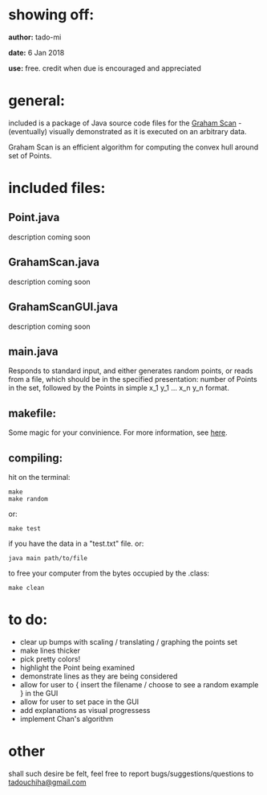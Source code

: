 # showing off:

**author:** tado-mi

**date:**   6 Jan 2018

**use:**    free. credit when due is encouraged and appreciated

# general:

included is a package of Java source code files for the [Graham Scan](http://www.wikipedia.org/wiki/Graham_scan) - (eventually) visually demonstrated as it is executed on an arbitrary data.

Graham Scan is an efficient algorithm for computing the convex hull around set of Points.

# included files:

## Point.java

description coming soon

## GrahamScan.java

description coming soon

## GrahamScanGUI.java

description coming soon
 
## main.java

Responds to standard input, and either generates random points, or reads from a file, which should be in the specified presentation: number of Points in the set, followed by the Points in simple x_1 y_1 ... x_n y_n format.

## makefile:

Some magic for your convinience. For more information, see [here](https://www.cs.swarthmore.edu/~newhall/unixhelp/javamakefiles.html).

## compiling:

hit on the terminal:
    
    make
    make random

or:

	make test

if you have the data in a "test.txt" file. or:

	java main path/to/file

to free your computer from the bytes occupied by the .class:

    make clean

# to do:

* clear up bumps with scaling / translating / graphing the points set
* make lines thicker
* pick pretty colors!
* highlight the Point being examined
* demonstrate lines as they are being considered
* allow for user to { insert the filename / choose to see a random example } in the GUI
* allow for user to set pace in the GUI
* add explanations as visual progressess
* implement Chan's algorithm

# other

shall such desire be felt, feel free to report bugs/suggestions/questions to tadouchiha@gmail.com
